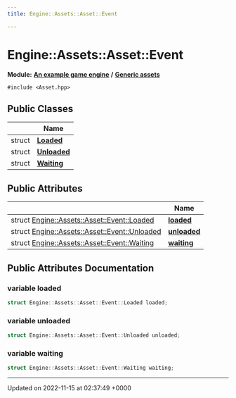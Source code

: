 ```yaml
---
title: Engine::Assets::Asset::Event

---
```


# Engine::Assets::Asset::Event

**Module:** **[An example game engine](/modules/group__Engine.md)** **/** **[Generic assets](/modules/group__Assets.md)**






`#include <Asset.hpp>`

## Public Classes

|                | Name           |
| -------------- | -------------- |
| struct | **[Loaded](/classes/structEngine_1_1Assets_1_1Asset_1_1Event_1_1Loaded.md)**  |
| struct | **[Unloaded](/classes/structEngine_1_1Assets_1_1Asset_1_1Event_1_1Unloaded.md)**  |
| struct | **[Waiting](/classes/structEngine_1_1Assets_1_1Asset_1_1Event_1_1Waiting.md)**  |

## Public Attributes

|                | Name           |
| -------------- | -------------- |
| struct [Engine::Assets::Asset::Event::Loaded](/classes/structEngine_1_1Assets_1_1Asset_1_1Event_1_1Loaded.md) | **[loaded](/classes/unionEngine_1_1Assets_1_1Asset_1_1Event.md#variable-loaded)**  |
| struct [Engine::Assets::Asset::Event::Unloaded](/classes/structEngine_1_1Assets_1_1Asset_1_1Event_1_1Unloaded.md) | **[unloaded](/classes/unionEngine_1_1Assets_1_1Asset_1_1Event.md#variable-unloaded)**  |
| struct [Engine::Assets::Asset::Event::Waiting](/classes/structEngine_1_1Assets_1_1Asset_1_1Event_1_1Waiting.md) | **[waiting](/classes/unionEngine_1_1Assets_1_1Asset_1_1Event.md#variable-waiting)**  |

## Public Attributes Documentation

### variable loaded

```cpp
struct Engine::Assets::Asset::Event::Loaded loaded;
```


### variable unloaded

```cpp
struct Engine::Assets::Asset::Event::Unloaded unloaded;
```


### variable waiting

```cpp
struct Engine::Assets::Asset::Event::Waiting waiting;
```


-------------------------------

Updated on 2022-11-15 at 02:37:49 +0000
